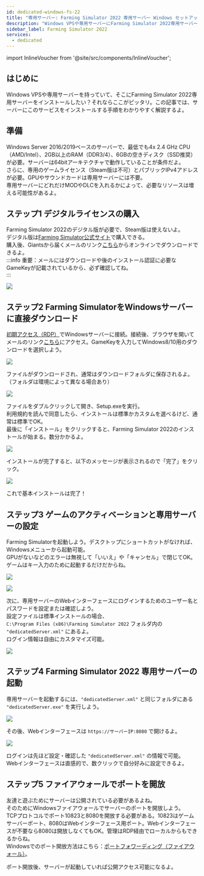 ```yaml
---
id: dedicated-windows-fs-22
title: "専用サーバー: Farming Simulator 2022 専用サーバー Windows セットアップ"
description: "Windows VPSや専用サーバーにFarming Simulator 2022専用サーバーをセットアップする方法をチェック → 今すぐ詳しく見る"
sidebar_label: Farming Simulator 2022
services:
  - dedicated
---
```


import InlineVoucher from '@site/src/components/InlineVoucher';

## はじめに

Windows VPSや専用サーバーを持っていて、そこにFarming Simulator 2022専用サーバーをインストールしたい？それならここがピッタリ。この記事では、サーバーにこのサービスをインストールする手順をわかりやすく解説するよ。

<InlineVoucher />

## 準備
Windows Server 2016/2019ベースのサーバーで、最低でも4x 2.4 GHz CPU（AMD/Intel）、2GB以上のRAM（DDR3/4）、6GBの空きディスク（SSD推奨）が必要。サーバーは64bitアーキテクチャで動作していることが条件だよ。  
さらに、専用のゲームライセンス（Steam版は不可）とパブリックIPv4アドレスが必要。GPUやサウンドカードは専用サーバーには不要。  
専用サーバーにどれだけMODやDLCを入れるかによって、必要なリソースは増える可能性があるよ。

## ステップ1 デジタルライセンスの購入

Farming Simulator 2022のデジタル版が必要で、Steam版は使えないよ。  
デジタル版は[Farming Simulator公式サイト](https://www.farming-simulator.com/buy-now.php?lang=de&country=de&platform=pcdigital)で購入できる。  
購入後、Giantsから届くメールのリンク[こちら](https://eshop.giants-software.com/downloads.php)からオンラインでダウンロードできるよ。  
:::info
重要：メールにはダウンロードや後のインストール認証に必要なGameKeyが記載されているから、必ず確認してね。  
:::

![](https://screensaver01.zap-hosting.com/index.php/s/MXkbf8pNSYJAmGt/preview)

## ステップ2 Farming SimulatorをWindowsサーバーに直接ダウンロード

[初期アクセス（RDP）](vserver-windows-userdp.md)でWindowsサーバーに接続。接続後、ブラウザを開いてメールのリンク[こちら](https://eshop.giants-software.com/downloads.php)にアクセス。GameKeyを入力してWindows8/10用のダウンロードを選択しよう。

![](https://screensaver01.zap-hosting.com/index.php/s/wDa758WS8aKDBwE/preview)

ファイルがダウンロードされ、通常はダウンロードフォルダに保存されるよ。（フォルダは環境によって異なる場合あり）

![](https://screensaver01.zap-hosting.com/index.php/s/3KZ9wstGSz6JTke/preview)

ファイルをダブルクリックして開き、Setup.exeを実行。  
利用規約を読んで同意したら、インストールは標準かカスタムを選べるけど、通常は標準でOK。  
最後に「インストール」をクリックすると、Farming Simulator 2022のインストールが始まる。数分かかるよ。

![](https://screensaver01.zap-hosting.com/index.php/s/A4daMGF35a6aCj4/preview)

インストールが完了すると、以下のメッセージが表示されるので「完了」をクリック。

![](https://screensaver01.zap-hosting.com/index.php/s/EWcaeSD8HacP8je/preview)

これで基本インストールは完了！

## ステップ3 ゲームのアクティベーションと専用サーバーの設定

Farming Simulatorを起動しよう。デスクトップにショートカットがなければ、Windowsメニューから起動可能。  
GPUがないなどのエラーは無視して「いいえ」や「キャンセル」で閉じてOK。ゲームはキー入力のために起動するだけだからね。

![](https://screensaver01.zap-hosting.com/index.php/s/5FcRkkxajWFN6D5/preview)

![](https://screensaver01.zap-hosting.com/index.php/s/FXzNNeaBzAP794w/preview)

次に、専用サーバーのWebインターフェースにログインするためのユーザー名とパスワードを設定または確認しよう。  
設定ファイルは標準インストールの場合、  
`C:\Program Files (x86)\Farming Simulator 2022` フォルダ内の `"dedicatedServer.xml"` にあるよ。  
ログイン情報は自由にカスタマイズ可能。

![](https://screensaver01.zap-hosting.com/index.php/s/LHkeCNSnEtE5Rd8/preview)

## ステップ4 Farming Simulator 2022 専用サーバーの起動

専用サーバーを起動するには、`"dedicatedServer.xml"` と同じフォルダにある `"dedicatedServer.exe"` を実行しよう。

![](https://screensaver01.zap-hosting.com/index.php/s/43ZYGoNiE7npxDz/preview)

その後、Webインターフェースは `https://サーバーIP:8080` で開けるよ。

![](https://screensaver01.zap-hosting.com/index.php/s/RbfZFQZkRSX4okr/preview)

ログインは先ほど設定・確認した `"dedicatedServer.xml"` の情報で可能。  
Webインターフェースは直感的で、数クリックで自分好みに設定できるよ。

## ステップ5 ファイアウォールでポートを開放

友達と遊ぶためにサーバーは公開されている必要があるよね。  
そのためにWindowsファイアウォールでサーバーのポートを開放しよう。  
TCPプロトコルでポート10823と8080を開放する必要がある。10823はゲームサーバーポート、8080はWebインターフェース用ポート。Webインターフェースが不要なら8080は開放しなくてもOK。管理はRDP経由でローカルからもできるからね。  
Windowsでのポート開放方法はこちら：[ポートフォワーディング（ファイアウォール）](vserver-windows-port.md)。

ポート開放後、サーバーが起動していれば公開アクセス可能になるよ。

<InlineVoucher />